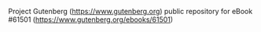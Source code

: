 Project Gutenberg (https://www.gutenberg.org) public repository for
eBook #61501 (https://www.gutenberg.org/ebooks/61501)
